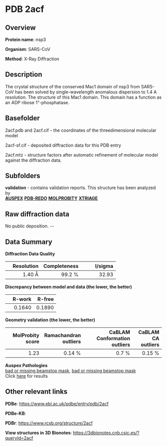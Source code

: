 # PDB 2acf

## Overview

**Protein name**: nsp3

**Organism**: SARS-CoV

**Method**: X-Ray Diffraction

## Description

The crystal structure of the conserved Mac1 domain of nsp3 from SARS-CoV has been solved by single-wavelength anomalous dispersion to 1.4 A resolution. The structure of this Mac1 domain. This domain has a function as an ADP ribose 1"-phosphatase.

## Basefolder

2acf.pdb and 2acf.cif - the coordinates of the threedimensional molecular model

2acf-sf.cif - deposited diffraction data for this PDB entry

2acf.mtz - structure factors after automatic refinement of molecular model against the diffraction data.

## Subfolders





**validation** - contains validation reports. This structure has been analyzed by <br>[**AUSPEX**](https://github.com/thorn-lab/coronavirus_structural_task_force/tree/master/pdb/nsp3/SARS-CoV/2acf/validation/auspex) [**PDB-REDO**](https://github.com/thorn-lab/coronavirus_structural_task_force/tree/master/pdb/nsp3/SARS-CoV/2acf/validation/pdb-redo) [**MOLPROBITY**](https://github.com/thorn-lab/coronavirus_structural_task_force/tree/master/pdb/nsp3/SARS-CoV/2acf/validation/molprobity) [**XTRIAGE**](https://github.com/thorn-lab/coronavirus_structural_task_force/blob/master/pdb/nsp3/SARS-CoV/2acf/validation/Xtriage_output.log)   



## Raw diffraction data

No public deposition. --<br> 

## Data Summary
**Diffraction Data Quality**

|   | Resolution | Completeness| I/sigma |
|---|-------------:|----------------:|--------------:|
|   |1.40 Å|99.2  %|<img width=50/>32.93|

**Discrepancy between model and data (the lower, the better)**

|   | **R-work**| **R-free**   
|---|-------------:|----------------:|           
||  0.1640|  0.1890|

**Geometry validation (the lower, the better)**

|   |**MolProbity<br>score**| **Ramachandran<br>outliers** | **CaBLAM<br>Conformation outliers** | **CaBLAM<br>CA outliers** |
|---|-------------:|----------------:|----------------:|----------------:|
||  1.23|  0.14 %|0.7 %|0.15 %|

**Auspex Pathologies**<br> [bad or missing beamstop mask](https://www.auspex.de/pathol/#2), [bad or missing beamstop mask](https://www.auspex.de/pathol/#2)<br>Click [here](https://github.com/thorn-lab/coronavirus_structural_task_force/blob/master/pdb/nsp3/SARS-CoV/2acf/validation/auspex/2acf_auspex_comments.txt)  for results

 



## Other relevant links 
**PDBe**:  https://www.ebi.ac.uk/pdbe/entry/pdb/2acf

**PDBe-KB**:  
 
**PDBr**: https://www.rcsb.org/structure/2acf 

**View structures in 3D Bionotes**: https://3dbionotes.cnb.csic.es/?queryId=2acf

